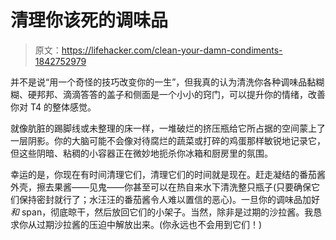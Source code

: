 # 清理你该死的调味品

> 原文：<https://lifehacker.com/clean-your-damn-condiments-1842752979>

并不是说“用一个奇怪的技巧改变你的一生”，但我真的认为清洗你各种调味品黏糊糊、硬邦邦、滴滴答答的盖子和侧面是一个小小的窍门，可以提升你的情绪，改善你对 T4 的整体感觉。



就像肮脏的踢脚线或未整理的床一样，一堆破烂的挤压瓶给它所占据的空间蒙上了一层阴影。你的大脑可能不会像对待腐烂的蔬菜或打碎的鸡蛋那样敏锐地记录它，但这些阴暗、粘稠的小容器正在微妙地扼杀你冰箱和厨房里的氛围。

幸运的是，你现在有时间清理它们，清理它们的时间就是现在。赶走凝结的番茄酱外壳，擦去果酱——见鬼——你甚至可以在热自来水下清洗整只瓶子(只要确保它们保持密封就行了；水汪汪的番茄酱令人难以置信的恶心)。一旦你的调味品加好*和* span，彻底晾干，然后放回它们的小架子。当然，除非是过期的沙拉酱。我恳求你从过期沙拉酱的压迫中解放出来。(你永远也不会用到它们！)